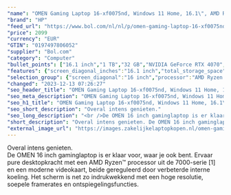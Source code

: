 ```yaml
---
"name": "OMEN Gaming Laptop 16-xf0075nd, Windows 11 Home, 16.1\", AMD Ryzen™ 9, 32GB RAM, 1TB SSD, NVIDIA® GeForce RTX™ 4070, QHD, Shadow black"
"brand": "HP"
"feed_url": "https://www.bol.com/nl/nl/p/omen-gaming-laptop-16-xf0075nd-windows-11-home-16-1-amd-ryzen-9-32gb-ram-1tb-ssd-nvidia-geforce-rtx-4070-qhd-shadow-black/9300000154630365"
"price": 2099
"currency": "EUR"
"GTIN": "0197497806052"
"supplier": "Bol.com"
"category": "Computer"
"bullet_points": ["16.1 inch","1 TB","32 GB","NVIDIA GeForce RTX 4070","Gaming","Windows"]
"features": {"screen_diagonal_inches":"16.1 inch","total_storage_space":"1 TB","memory_size":"32 GB","graphics_card":"NVIDIA GeForce RTX 4070","purpose_laptop":"Gaming","operating_system":"Windows"}
"selection_group": {"screen_diagonal":"16 inch","processor":"AMD Ryzen 9","changed_price_past_3_days":false}
"changed": "2023-12-13 07:26:27"
"seo_header_title": "OMEN Gaming Laptop 16-xf0075nd, Windows 11 Home, 16.1\", AMD Ryzen™ 9, 32GB RAM, 1TB SSD, NVIDIA® GeForce RTX™ 4070, QHD, Shadow black"
"seo_meta_description": "OMEN Gaming Laptop 16-xf0075nd, Windows 11 Home, 16.1\", AMD Ryzen™ 9, 32GB RAM, 1TB SSD, NVIDIA® GeForce RTX™ 4070, QHD, Shadow black"
"seo_h1_title": "OMEN Gaming Laptop 16-xf0075nd, Windows 11 Home, 16.1\", AMD Ryzen™ 9, 32GB RAM, 1TB SSD, NVIDIA® GeForce RTX™ 4070, QHD, Shadow black"
"seo_short_description": "Overal intens genieten."
"seo_long_description": "<br />De OMEN 16 inch gaminglaptop is er klaar voor, waar je ook bent. Ervaar pure desktopkracht met een AMD Ryzen™ processor uit de 7000-serie [1] en een moderne videokaart, beide gereguleerd door verbeterde interne koeling. Het scherm is net zo indrukwekkend met een hoge resolutie, soepele framerates en ontspiegelingsfuncties."
"short_description": "Overal intens genieten. De OMEN 16 inch gaminglaptop is er klaar voor, waar je ook bent. Ervaar pure desktopkracht met een AMD Ryzen™ processor uit de 7000-serie [1] en een moderne videokaart, beide gereguleerd door verbeterde interne koeling. Het scherm is net zo indrukwekkend met een hoge resolutie, soepele framerates en ontspiegelingsfuncties."
"external_image_url": "https://images.zakelijkelaptopkopen.nl/omen-gaming-laptop-16-xf0075nd-windows-11-home-16-1-amd-ryzen-9-32gb-ram-1tb-ssd-nvidia-geforce-rtx-4070-qhd-shadow-black.webp"
---
```


Overal intens genieten. <br />De OMEN 16 inch gaminglaptop is er klaar voor, waar je ook bent. Ervaar pure desktopkracht met een AMD Ryzen™ processor uit de 7000-serie [1] en een moderne videokaart, beide gereguleerd door verbeterde interne koeling. Het scherm is net zo indrukwekkend met een hoge resolutie, soepele framerates en ontspiegelingsfuncties.